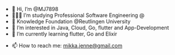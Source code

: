 - 👋 Hi, I’m @MJ7898
- 👨🏻‍🎓 I’m studying Professional Software Engineering @
- 🏫 Knowledge Foundation @Reutlingen University 
- 👀 I’m interested in Java, Cloud, Go, flutter and App-Development
- 🌱 I’m currently learning flutter, Go and Elixir <!--testing with gauge/taiko-->
<!--- 💞️ I’m looking to collaborate on ...--->
- 📫 How to reach me: mikka.jenne@gmail.com 

<!---
MJ7898/MJ7898 is a ✨ special ✨ repository because its `README.md` (this file) appears on your GitHub profile.
You can click the Preview link to take a look at your changes.
--->
